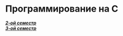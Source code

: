 # Программирование на С

[___2-ой семестр___](https://github.com/nisuev/C_bmstu/tree/main/sem_2)<br>
[___3-ой семестр___](https://github.com/nisuev/C_bmstu/tree/main/sem_3)<br>
